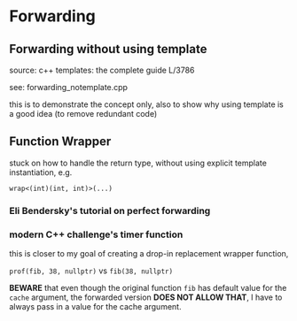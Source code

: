 # Forwarding

## Forwarding without using template

source: c++ templates: the complete guide L/3786

see: forwarding_notemplate.cpp

this is to demonstrate the concept only, also to show
why using template is a good idea (to remove redundant
code)

## Function Wrapper

stuck on how to handle the return type, without using explicit template instantiation, e.g.

`wrap<(int)(int, int)>(...)`

### Eli Bendersky's tutorial on perfect forwarding

### modern C++ challenge's timer function

this is closer to my goal of creating a drop-in replacement wrapper function,

`prof(fib, 38, nullptr)` vs `fib(38, nullptr)`

**BEWARE** that even though the original function `fib` has default value for the `cache` argument,
the forwarded version **DOES NOT ALLOW THAT**, I have to always pass in a value for the cache argument.
